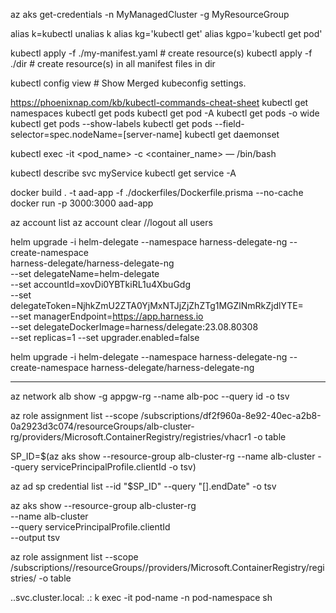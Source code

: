 az aks get-credentials -n MyManagedCluster -g MyResourceGroup

alias k=kubectl
unalias k
alias kg='kubectl get'
alias kgpo='kubectl get pod'

kubectl apply -f ./my-manifest.yaml            # create resource(s)
kubectl apply -f ./dir                         # create resource(s) in all manifest files in dir

kubectl config view # Show Merged kubeconfig settings.


https://phoenixnap.com/kb/kubectl-commands-cheat-sheet
kubectl get namespaces
kubectl get pods
kubectl get pod -A
kubectl get pods -o wide
kubectl get pods --show-labels
kubectl get pods --field-selector=spec.nodeName=[server-name]
kubectl get daemonset

kubectl exec -it <pod_name> -c <container_name> — /bin/bash

kubectl describe svc myService
kubectl get service -A

docker build . -t aad-app -f ./dockerfiles/Dockerfile.prisma --no-cache
docker run -p 3000:3000 aad-app

az account list
az account clear //logout all users


helm upgrade -i helm-delegate --namespace harness-delegate-ng --create-namespace \
  harness-delegate/harness-delegate-ng \
  --set delegateName=helm-delegate \
  --set accountId=xovDi0YBTkiRL1u4XbuGdg \
  --set delegateToken=NjhkZmU2ZTA0YjMxNTJjZjZhZTg1MGZlNmRkZjdlYTE= \
  --set managerEndpoint=https://app.harness.io \
  --set delegateDockerImage=harness/delegate:23.08.80308 \
  --set replicas=1 --set upgrader.enabled=false

  helm upgrade -i helm-delegate --namespace harness-delegate-ng --create-namespace harness-delegate/harness-delegate-ng


  ************************************

  az network alb show -g appgw-rg --name alb-poc --query id -o tsv




  az role assignment list --scope /subscriptions/df2f960a-8e92-40ec-a2b8-0a2923d3c074/resourceGroups/alb-cluster-rg/providers/Microsoft.ContainerRegistry/registries/vhacr1 -o table

SP_ID=$(az aks show --resource-group alb-cluster-rg --name alb-cluster --query servicePrincipalProfile.clientId -o tsv)

az ad sp credential list --id "$SP_ID" --query "[].endDate" -o tsv

az aks show --resource-group alb-cluster-rg \
    --name alb-cluster \
    --query servicePrincipalProfile.clientId \
    --output tsv

az role assignment list --scope /subscriptions/<subscriptionID>/resourceGroups/<resourcegroupname>/providers/Microsoft.ContainerRegistry/registries/<acrname> -o table

<service-name>.<namespace>.svc.cluster.local:<service-port>
<service-name>.<namespace>:<service-port>
k exec -it pod-name -n pod-namespace sh
